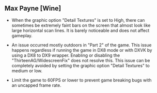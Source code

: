 ## Max Payne [Wine]

- When the graphic option "Detail Textures" is set to High, there can sometimes be extremely faint bars on the screen that almost look like large horizontal scan lines. It is barely noticeable and does not affect gameplay. 

- An issue occurred mostly outdoors in "Part 2" of the game. This issue happens regardless if running the game in DX8 mode or with DXVK by using a DX8 to DX9 wrapper. Enabling or disabling the "ThirteenAG/WidescreenFix" does not resolve this. This issue can be completely avoided by setting the graphic option "Detail Textures" to medium or low.

- Limit the game to 60FPS or lower to prevent game breaking bugs with an uncapped frame rate.